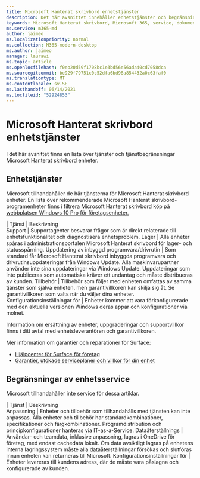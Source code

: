 ```yaml
---
title: Microsoft Hanterat skrivbord enhetstjänster
description: Det här avsnittet innehåller enhetstjänster och begränsning av Microsoft Hanterat skrivbord.
keywords: Microsoft Hanterat skrivbord, Microsoft 365, service, dokumentation
ms.service: m365-md
author: jaimeo
ms.localizationpriority: normal
ms.collection: M365-modern-desktop
ms.author: jaimeo
manager: laurawi
ms.topic: article
ms.openlocfilehash: f0eb20d59f1708bc1e3bd56e56ada40cd7058dca
ms.sourcegitcommit: be929f79751c0c52dfa6bd98a854432a0c63faf0
ms.translationtype: MT
ms.contentlocale: sv-SE
ms.lasthandoff: 06/14/2021
ms.locfileid: "52924853"
---
```

# <a name="microsoft-managed-desktop-device-services"></a>Microsoft Hanterat skrivbord enhetstjänster

I det här avsnittet finns en lista över tjänster och tjänstbegränsningar Microsoft Hanterat skrivbord enheter.

## <a name="device-services"></a>Enhetstjänster

Microsoft tillhandahåller de här tjänsterna för Microsoft Hanterat skrivbord enheter. En lista över rekommenderade Microsoft Hanterat skrivbord-programenheter finns i filtrera Microsoft Hanterat skrivbord köp [på webbplatsen Windows 10 Pro för företagsenheter.](https://www.microsoft.com/windowsforbusiness/view-all-devices)

 | Tjänst | Beskrivning  
Support | Supportagenter besvarar frågor som är direkt relaterade till enhetsfunktionalitet och diagnostisera enhetsproblem.
Lager | Alla enheter spåras i administrationsportalen Microsoft Hanterat skrivbord för lager- och statusspårning.
Uppdatering av inbyggd programvara/drivrutin | Som standard får Microsoft Hanterat skrivbord inbyggda programvara och drivrutinsuppdateringar från Windows Update. Alla maskinvarupartner använder inte sina uppdateringar via Windows Update. Uppdateringar som inte publiceras som automatiska kräver ett undantag och måste distribueras av kunden.
Tillbehör | Tillbehör som följer med enheten omfattas av samma tjänster som själva enheten, men garantivillkoren kan skilja sig åt. Se garantivillkoren som valts när du väljer dina enheter. Konfigurationsinställningar för | Enheter kommer att vara förkonfigurerade med den aktuella versionen Windows deras appar och konfigurationer via molnet. 

Information om ersättning av enheter, uppgraderingar och supportvillkor finns i ditt avtal med enhetsleverantören och garantivillkoren.

Mer information om garantier och reparationer för Surface:
- [Hjälpcenter för Surface för företag](https://support.microsoft.com/hub/4339296/surface-for-business-help)
- [Garantier, utökade serviceplaner och villkor för din enhet](https://support.microsoft.com/help/4040687/info-about-warranties-extended-service-plans-and-terms-conditions)


## <a name="device-service-limitations"></a>Begränsningar av enhetsservice

Microsoft tillhandahåller inte service för dessa artiklar.

 | Tjänst | Beskrivning  
Anpassning | Enheter och tillbehör som tillhandahålls med tjänsten kan inte anpassas. Alla enheter och tillbehör har standardkombinationer, specifikationer och färgkombinationer. Programdistribution och principkonfigurationer hanteras via IT-as-a-Service.
Dataåterställnings | Användar- och teamdata, inklusive anpassning, lagras i OneDrive för företag, med endast cachedata lokalt. Om data avsiktligt lagras på enhetens interna lagringssystem måste alla dataåterställningar försökas och slutföras innan enheten kan returneras till Microsoft.
Konfigurationsinställningar för | Enheter levereras till kundens adress, där de måste vara påslagna och konfigurerade av kunden.
